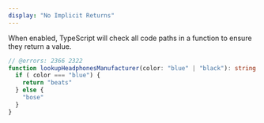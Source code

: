 ```yaml
---
display: "No Implicit Returns"
---
```


When enabled, TypeScript will check all code paths in a function to ensure they return a value.

```ts twoslash
// @errors: 2366 2322
function lookupHeadphonesManufacturer(color: "blue" | "black"): string {
  if ( color === "blue") {
    return "beats" 
  } else {
    "bose"
  }
}
```
